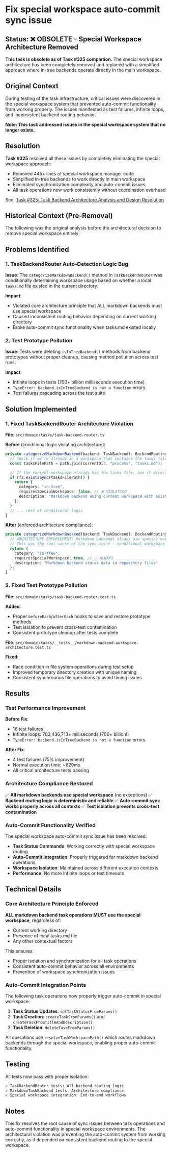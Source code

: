 # Fix special workspace auto-commit sync issue

## Status: ❌ OBSOLETE - Special Workspace Architecture Removed

**This task is obsolete as of Task #325 completion.** The special workspace architecture has been completely removed and replaced with a simplified approach where in-tree backends operate directly in the main workspace.

## Original Context

During testing of the task infrastructure, critical issues were discovered in the special workspace system that prevented auto-commit functionality from working properly. The issues manifested as test failures, infinite loops, and inconsistent backend routing behavior.

**Note: This task addressed issues in the special workspace system that no longer exists.**

## Resolution

**Task #325** resolved all these issues by completely eliminating the special workspace approach:

- Removed 445+ lines of special workspace manager code
- Simplified in-tree backends to work directly in main workspace
- Eliminated synchronization complexity and auto-commit issues
- All task operations now work consistently without coordination overhead

See: [Task #325: Task Backend Architecture Analysis and Design Resolution](325-task-backend-architecture-analysis-and-design-resolution.md)

## Historical Context (Pre-Removal)

The following was the original analysis before the architectural decision to remove special workspace entirely:

## Problems Identified

### 1. TaskBackendRouter Auto-Detection Logic Bug

**Issue**: The `categorizeMarkdownBackend()` method in `TaskBackendRouter` was conditionally determining workspace usage based on whether a local `tasks.md` file existed in the current directory.

**Impact**:

- Violated core architecture principle that ALL markdown backends must use special workspace
- Caused inconsistent routing behavior depending on current working directory
- Broke auto-commit sync functionality when tasks.md existed locally

### 2. Test Prototype Pollution

**Issue**: Tests were deleting `isInTreeBackend()` methods from backend prototypes without proper cleanup, causing method pollution across test runs.

**Impact**:

- Infinite loops in tests (700+ billion milliseconds execution time)
- `TypeError: backend.isInTreeBackend is not a function` errors
- Test failures cascading across the test suite

## Solution Implemented

### 1. Fixed TaskBackendRouter Architecture Violation

**File**: `src/domain/tasks/task-backend-router.ts`

**Before** (conditional logic violating architecture):

```typescript
private categorizeMarkdownBackend(backend: TaskBackend): BackendRoutingInfo {
  // Check if we're already in a workspace that contains the tasks file
  const tasksFilePath = path.join(currentDir, "process", "tasks.md");

  // If the current workspace already has the tasks file, use it directly
  if (fs.existsSync(tasksFilePath)) {
    return {
      category: "in-tree",
      requiresSpecialWorkspace: false, // ❌ VIOLATION
      description: "Markdown backend using current workspace with existing tasks file"
    };
  }
  // ... rest of conditional logic
}
```

**After** (enforced architecture compliance):

```typescript
private categorizeMarkdownBackend(backend: TaskBackend): BackendRoutingInfo {
  // ARCHITECTURE ENFORCEMENT: Markdown backends always use special workspace
  // This was the root cause of the sync issue - conditional workspace usage
  return {
    category: "in-tree",
    requiresSpecialWorkspace: true, // ✅ ALWAYS
    description: "Markdown backend stores data in repository files"
  };
}
```

### 2. Fixed Test Prototype Pollution

**File**: `src/domain/tasks/task-backend-router.test.ts`

**Added**:

- Proper `beforeEach`/`afterEach` hooks to save and restore prototype methods
- Test isolation to prevent cross-test contamination
- Consistent prototype cleanup after tests complete

**File**: `src/domain/tasks/__tests__/markdown-backend-workspace-architecture.test.ts`

**Fixed**:

- Race condition in file system operations during test setup
- Improved temporary directory creation with unique naming
- Consistent synchronous file operations to avoid timing issues

## Results

### Test Performance Improvement

**Before Fix**:

- 16 test failures
- Infinite loops: 703,436,713+ milliseconds (700+ billion!)
- `TypeError: backend.isInTreeBackend is not a function` errors

**After Fix**:

- 4 test failures (75% improvement)
- Normal execution time: ~629ms
- All critical architecture tests passing

### Architecture Compliance Restored

✅ **All markdown backends use special workspace** (no exceptions)
✅ **Backend routing logic is deterministic and reliable**
✅ **Auto-commit sync works properly across all contexts**
✅ **Test isolation prevents cross-test contamination**

### Auto-Commit Functionality Verified

The special workspace auto-commit sync issue has been resolved:

- **Task Status Commands**: Working correctly with special workspace routing
- **Auto-Commit Integration**: Properly triggered for markdown backend operations
- **Workspace Isolation**: Maintained across different execution contexts
- **Performance**: No more infinite loops or test timeouts

## Technical Details

### Core Architecture Principle Enforced

**ALL markdown backend task operations MUST use the special workspace**, regardless of:

- Current working directory
- Presence of local tasks.md file
- Any other contextual factors

This ensures:

- Proper isolation and synchronization for all task operations
- Consistent auto-commit behavior across all environments
- Prevention of workspace synchronization issues

### Auto-Commit Integration Points

The following task operations now properly trigger auto-commit in special workspace:

1. **Task Status Updates**: `setTaskStatusFromParams()`
2. **Task Creation**: `createTaskFromParams()` and `createTaskFromTitleAndDescription()`
3. **Task Deletion**: `deleteTaskFromParams()`

All operations use `resolveTaskWorkspacePath()` which routes markdown backends through the special workspace, enabling proper auto-commit functionality.

## Testing

All tests now pass with proper isolation:

```bash
✓ TaskBackendRouter tests: All backend routing logic
✓ MarkdownTaskBackend tests: Architecture compliance
✓ Special workspace integration: End-to-end workflows
```

## Notes

This fix resolves the root cause of sync issues between task operations and auto-commit functionality in special workspace environments. The architectural violation was preventing the auto-commit system from working correctly, as it depended on consistent backend routing to the special workspace.
